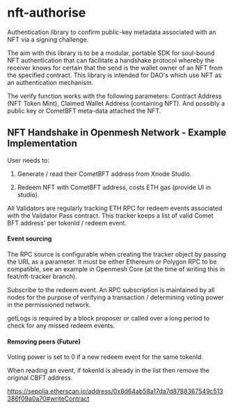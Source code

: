 # nft-authorise
Authentication library to confirm public-key metadata associated with an NFT via a signing challenge.

The aim with this library is to be a modular, portable SDK for soul-bound NFT authentication that can facilitate a handshake protocol whereby the receiver knows for certain that the send is the wallet owner of an NFT from the specified contract. This library is intended for DAO's which use NFT as an authentication mechanism.

The verify function works with the following parameters: Contract Address (NFT Token Mint), Claimed Wallet Address (containing NFT). And possibly a public key or CometBFT meta-data attached the NFT.

## NFT Handshake in Openmesh Network - Example Implementation
User needs to: 

1. Generate / read their CometBFT address from Xnode Studio.

2. Redeem NFT with CometBFT address, costs ETH gas (provide UI in studio).

All Validators are regularly tracking ETH RPC for redeem events associated with the Validator Pass contract. This tracker keeps a list of valid Comet BFT address' per tokenId / redeem event.

#### Event sourcing
The RPC source is configurable when creating the tracker object by passing the URL as a parameter. It must be either Ethereum or Polygon RPC to be compatible, see an example in Openmesh Core (at the time of writing this in feat/nft-tracker branch).

Subscribe to the redeem event. An RPC subscription is maintained by all nodes for the purpose of verifying a transaction / determining voting power in the permissioned network.

getLogs is required by a block proposer or called over a long period to check for any missed redeem events.


#### Removing peers (Future)

Voting power is set to 0 if a new redeem event for the same tokenId.

When reading an event, if tokenId is already in the list then remove the original CBFT address.

https://sepolia.etherscan.io/address/0x8d64ab58a17da7d8788367549c513386f09a0a70#writeContract
